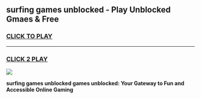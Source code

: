 
## surfing games unblocked - Play Unblocked Gmaes & Free
<h3>
<a href="https://news.freeplayer.one?title=surfing_games_unblocked&ref=16F">CLICK TO PLAY</a></h3>
<hr>

<h3>
<a href="https://news.freeplayer.one?title=surfing_games_unblocked&ref=16F">CLICK 2 PLAY</a>
  
</h3>

<a href="https://news.freeplayer.one?title=surfing_games_unblocked&ref=16F/"><img src="https://clearcache.store/games.png"></a>


**surfing games unblocked games unblocked: Your Gateway to Fun and Accessible Online Gaming**
